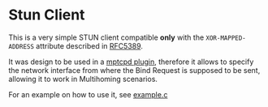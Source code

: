# Stun Client 

This is a very simple STUN client compatible **only** with the `XOR-MAPPED-ADDRESS` attribute described in [RFC5389](https://datatracker.ietf.org/doc/html/rfc5389).

It was design to be used in a [mptcpd plugin](https://gitlab.com/mptcp_lab/routing-plugin), therefore it allows to specify the network interface from where the Bind Request is supposed to be sent, allowing it to work in Multihoming scenarios. 

For an example on how to use it, see [example.c](example.c)




